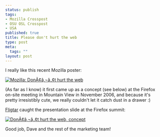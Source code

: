 ```yaml
--- 
status: publish
tags: 
- Mozilla Crosspost
- OSU OSL Crosspost
- USA
published: true
title: Please don't hurt the web
type: post
meta: 
  tags: ""
layout: post
---
```

I really like this recent Mozilla poster:

<a href="http://developer.mozilla.org/wiki-images/en/c/c6/Moz_ffx_openStandards_1680x1050.jpg"><img src='http://fredericiana.com/wp-content/uploads/2007/03/mozilla-openstandards.jpg' alt='Mozilla: DonÃ¢â‚¬â„¢t hurt the web' /></a>

(As far as I know) it first came up as a concept (see below) at the Firefox on-site meeting in Mountain View in November 2006, and because it's pretty irresistibly cute, we really couldn't let it catch dust in a drawer :)

<a href="http://fligtar.com">Fligtar</a> caught the presentation slide at the Firefox summit:

<a href="http://fligtar.com/gallery/v/fx2summit/DSC00683.JPG.html"><img src='http://fredericiana.com/wp-content/uploads/2007/03/donthurt-concept.JPG' alt='DonÃ¢â‚¬â„¢t hurt the web, concept' /></a>

Good job, Dave and the rest of the marketing team!
